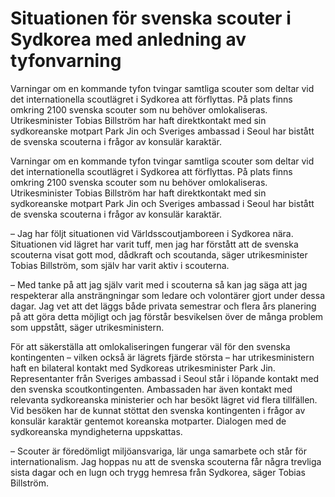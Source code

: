 # Situationen för svenska scouter i Sydkorea med anledning av tyfonvarning

Varningar om en kommande tyfon tvingar samtliga scouter som deltar vid det internationella scoutlägret i Sydkorea att förflyttas. På plats finns omkring 2100 svenska scouter som nu behöver omlokaliseras. Utrikesminister Tobias Billström har haft direktkontakt med sin sydkoreanske motpart Park Jin och Sveriges ambassad i Seoul har bistått de svenska scouterna i frågor av konsulär karaktär.

Varningar om en kommande tyfon tvingar samtliga scouter som deltar vid det internationella scoutlägret i Sydkorea att förflyttas. På plats finns omkring 2100 svenska scouter som nu behöver omlokaliseras. Utrikesminister Tobias Billström har haft direktkontakt med sin sydkoreanske motpart Park Jin och Sveriges ambassad i Seoul har bistått de svenska scouterna i frågor av konsulär karaktär.

– Jag har följt situationen vid Världsscoutjamboreen i Sydkorea nära. Situationen vid lägret har varit tuff, men jag har förstått att de svenska scouterna visat gott mod, dådkraft och scoutanda, säger utrikesminister Tobias Billström, som själv har varit aktiv i scouterna.

– Med tanke på att jag själv varit med i scouterna så kan jag säga att jag respekterar alla ansträngningar som ledare och volontärer gjort under dessa dagar. Jag vet att det läggs både privata semestrar och flera års planering på att göra detta möjligt och jag förstår besvikelsen över de många problem som uppstått, säger utrikesministern.

För att säkerställa att omlokaliseringen fungerar väl för den svenska kontingenten – vilken också är lägrets fjärde största – har utrikesministern haft en bilateral kontakt med Sydkoreas utrikesminister Park Jin. Representanter från Sveriges ambassad i Seoul står i löpande kontakt med den svenska scoutkontingenten. Ambassaden har även kontakt med relevanta sydkoreanska ministerier och har besökt lägret vid flera tillfällen. Vid besöken har de kunnat stöttat den svenska kontingenten i frågor av konsulär karaktär gentemot koreanska motparter. Dialogen med de sydkoreanska myndigheterna uppskattas.

– Scouter är föredömligt miljöansvariga, lär unga samarbete och står för internationalism. Jag hoppas nu att de svenska scouterna får några trevliga sista dagar och en lugn och trygg hemresa från Sydkorea, säger Tobias Billström.
